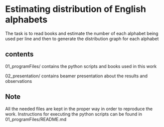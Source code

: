 # Estimating distribution of English alphabets
The task is to read books and estimate the number of each alphabet being
used per line and then to generate the distribution graph for each alphabet

## contents
01_programFiles/ contains the python scripts and books used in this work

02_presentation/ contains beamer presentation about the results and observations

## Note
All the needed files are kept in the proper way in order to reproduce the work.
Instructions for executing the python scripts can be found in 01_programFiles/README.md
